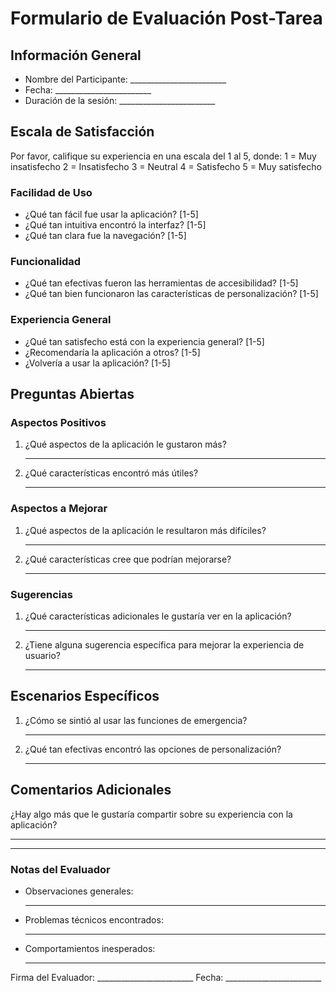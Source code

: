 # Formulario de Evaluación Post-Tarea

## Información General
- Nombre del Participante: ________________________
- Fecha: ________________________
- Duración de la sesión: ________________________

## Escala de Satisfacción
Por favor, califique su experiencia en una escala del 1 al 5, donde:
1 = Muy insatisfecho
2 = Insatisfecho
3 = Neutral
4 = Satisfecho
5 = Muy satisfecho

### Facilidad de Uso
- ¿Qué tan fácil fue usar la aplicación? [1-5]
- ¿Qué tan intuitiva encontró la interfaz? [1-5]
- ¿Qué tan clara fue la navegación? [1-5]

### Funcionalidad
- ¿Qué tan efectivas fueron las herramientas de accesibilidad? [1-5]
- ¿Qué tan bien funcionaron las características de personalización? [1-5]

### Experiencia General
- ¿Qué tan satisfecho está con la experiencia general? [1-5]
- ¿Recomendaría la aplicación a otros? [1-5]
- ¿Volvería a usar la aplicación? [1-5]

## Preguntas Abiertas

### Aspectos Positivos
1. ¿Qué aspectos de la aplicación le gustaron más?
   ________________________________________________

2. ¿Qué características encontró más útiles?
   ________________________________________________

### Aspectos a Mejorar
1. ¿Qué aspectos de la aplicación le resultaron más difíciles?
   ________________________________________________

2. ¿Qué características cree que podrían mejorarse?
   ________________________________________________

### Sugerencias
1. ¿Qué características adicionales le gustaría ver en la aplicación?
   ________________________________________________

2. ¿Tiene alguna sugerencia específica para mejorar la experiencia de usuario?
   ________________________________________________

## Escenarios Específicos
1. ¿Cómo se sintió al usar las funciones de emergencia?
   ________________________________________________

2. ¿Qué tan efectivas encontró las opciones de personalización?
   ________________________________________________

## Comentarios Adicionales
¿Hay algo más que le gustaría compartir sobre su experiencia con la aplicación?
________________________________________________

---

### Notas del Evaluador
- Observaciones generales:
  ________________________________________________

- Problemas técnicos encontrados:
  ________________________________________________

- Comportamientos inesperados:
  ________________________________________________

Firma del Evaluador: ________________________
Fecha: ________________________ 